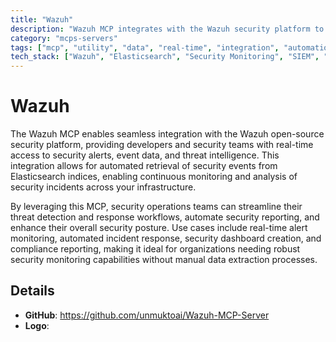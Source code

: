 ```yaml
---
title: "Wazuh"
description: "Wazuh MCP integrates with the Wazuh security platform to deliver real-time security alerts and event data for threat analysis workflows."
category: "mcps-servers"
tags: ["mcp", "utility", "data", "real-time", "integration", "automation"]
tech_stack: ["Wazuh", "Elasticsearch", "Security Monitoring", "SIEM", "Threat Detection"]
---
```


# Wazuh

The Wazuh MCP enables seamless integration with the Wazuh open-source security platform, providing developers and security teams with real-time access to security alerts, event data, and threat intelligence. This integration allows for automated retrieval of security events from Elasticsearch indices, enabling continuous monitoring and analysis of security incidents across your infrastructure.

By leveraging this MCP, security operations teams can streamline their threat detection and response workflows, automate security reporting, and enhance their overall security posture. Use cases include real-time alert monitoring, automated incident response, security dashboard creation, and compliance reporting, making it ideal for organizations needing robust security monitoring capabilities without manual data extraction processes.

## Details

- **GitHub**: https://github.com/unmuktoai/Wazuh-MCP-Server
- **Logo**: 
